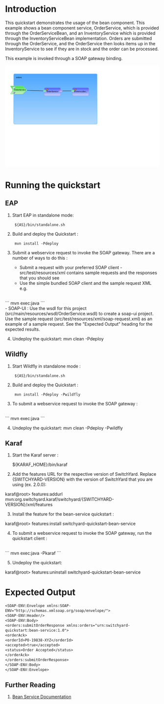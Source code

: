 
Introduction
============
This quickstart demonstrates the usage of the bean component.   This example shows a bean component 
service, OrderService, which is provided through the OrderServiceBean, and an InventoryService which 
is provided through the InventoryServiceBean implementation.    Orders are submitted through the 
OrderService, and the OrderService then looks items up in the InventoryService to see if they are 
in stock and the order can be processed.

This example is invoked through a SOAP gateway binding.

![Bean Service Quickstart](https://github.com/jboss-switchyard/quickstarts/raw/master/bean-service/bean-service.jpg)

Running the quickstart
======================

EAP
----------
1. Start EAP in standalone mode:

        ${AS}/bin/standalone.sh

2. Build and deploy the Quickstart : 

        mvn install -Pdeploy

3. Submit a webservice request to invoke the SOAP gateway.  There are a number of ways to do this :
      - Submit a request with your preferred SOAP client - src/test/resources/xml contains sample 
        requests and the responses that you should see
      - Use the simple bundled SOAP client and the sample request XML e.g.
<br/>
```
        mvn exec:java
```
<br/>
      - SOAP-UI : Use the wsdl for this project (src/main/resources/wsdl/OrderService.wsdl) to create 
        a soap-ui project.    Use the sample request (src/test/resources/xml/soap-request.xml) as an 
        example of a sample request.   See the "Expected Output" heading for the expected results.

4. Undeploy the quickstart:
        mvn clean -Pdeploy


Wildfly
----------
1. Start Wildfly in standalone mode :
    
        ${AS}/bin/standalone.sh

2. Build and deploy the Quickstart : 

        mvn install -Pdeploy -Pwildfly

3. To submit a webservice request to invoke the SOAP gateway :
<br/>
```
        mvn exec:java
```
<br/>

4. Undeploy the quickstart:
        mvn clean -Pdeploy -Pwildfly


Karaf
----------
1. Start the Karaf server :
 
    ${KARAF_HOME}/bin/karaf

2. Add the features URL for the respective version of SwitchYard.   Replace {SWITCHYARD-VERSION}
with the version of SwitchYard that you are using (ex. 2.0.0): 

karaf@root> features:addurl mvn:org.switchyard.karaf/switchyard/{SWITCHYARD-VERSION}/xml/features

3. Install the feature for the bean-service quickstart :

karaf@root> features:install switchyard-quickstart-bean-service

4. To submit a webservice request to invoke the SOAP gateway, run the quickstart client :
<br/>
```
mvn exec:java -Pkaraf
```
<br/>

5. Undeploy the quickstart:

karaf@root> features:uninstall switchyard-quickstart-bean-service


Expected Output
===============
```
<SOAP-ENV:Envelope xmlns:SOAP-ENV="http://schemas.xmlsoap.org/soap/envelope/">
<SOAP-ENV:Header/>
<SOAP-ENV:Body>
<orders:submitOrderResponse xmlns:orders="urn:switchyard-quickstart:bean-service:1.0">
<orderAck>
<orderId>PO-19838-XYZ</orderId>
<accepted>true</accepted>
<status>Order Accepted</status>
</orderAck>
</orders:submitOrderResponse>
</SOAP-ENV:Body>
</SOAP-ENV:Envelope>
```


## Further Reading

1. [Bean Service Documentation](https://docs.jboss.org/author/display/SWITCHYARD/Bean)
